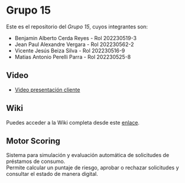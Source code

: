 # Grupo 15

Este es el repositorio del *Grupo 15*, cuyos integrantes son:

* Benjamin Alberto Cerda Reyes - Rol 202230519-3
* Jean Paul Alexandre Vergara - Rol 202230562-2
* Vicente Jesús Beiza Silva - Rol 202230516-9 
* Matias Antonio Perelli Parra - Rol 202230525-8

## Video

* [Video presentación cliente](https://aula.usm.cl/mod/resource/view.php?id=6926137)


## Wiki

Puedes acceder a la Wiki completa desde este [enlace](https://github.com/matiasperelli/GrupoSoftsy-2025-PROYINF/wiki).

## Motor Scoring

Sistema para simulación y evaluación automática de solicitudes de préstamos de consumo.  
Permite calcular un puntaje de riesgo, aprobar o rechazar solicitudes y consultar el estado de manera digital.
